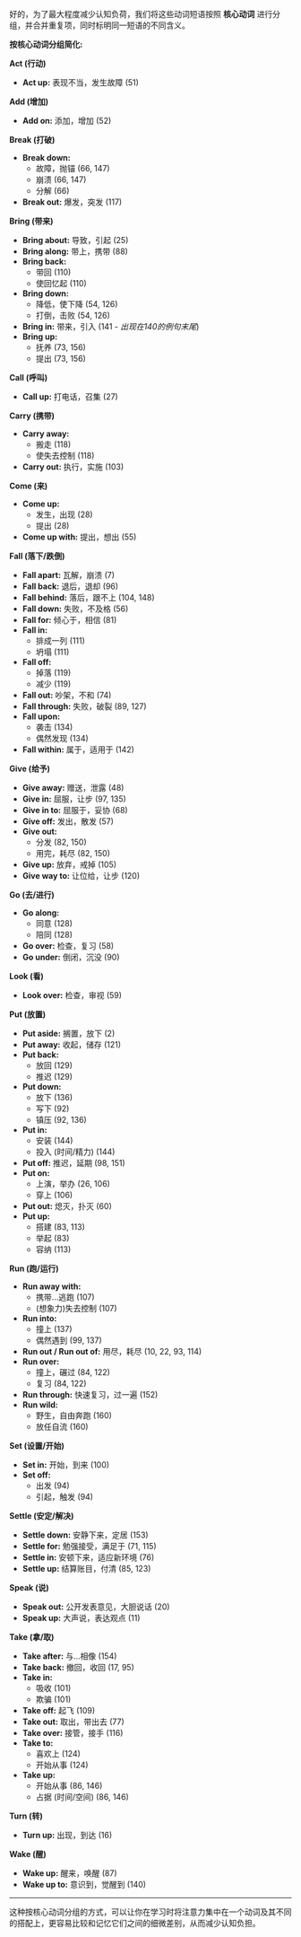 好的，为了最大程度减少认知负荷，我们将这些动词短语按照 **核心动词** 进行分组，并合并重复项，同时标明同一短语的不同含义。

**按核心动词分组简化:**

**Act (行动)**
*   **Act up:** 表现不当，发生故障 (51)

**Add (增加)**
*   **Add on:** 添加，增加 (52)

**Break (打破)**
*   **Break down:**
    *   故障，抛锚 (66, 147)
    *   崩溃 (66, 147)
    *   分解 (66)
*   **Break out:** 爆发，突发 (117)

**Bring (带来)**
*   **Bring about:** 导致，引起 (25)
*   **Bring along:** 带上，携带 (88)
*   **Bring back:**
    *   带回 (110)
    *   使回忆起 (110)
*   **Bring down:**
    *   降低，使下降 (54, 126)
    *   打倒，击败 (54, 126)
*   **Bring in:** 带来，引入 (141 - *出现在140的例句末尾*)
*   **Bring up:**
    *   抚养 (73, 156)
    *   提出 (73, 156)

**Call (呼叫)**
*   **Call up:** 打电话，召集 (27)

**Carry (携带)**
*   **Carry away:**
    *   搬走 (118)
    *   使失去控制 (118)
*   **Carry out:** 执行，实施 (103)

**Come (来)**
*   **Come up:**
    *   发生，出现 (28)
    *   提出 (28)
*   **Come up with:** 提出，想出 (55)

**Fall (落下/跌倒)**
*   **Fall apart:** 瓦解，崩溃 (7)
*   **Fall back:** 退后，退却 (96)
*   **Fall behind:** 落后，跟不上 (104, 148)
*   **Fall down:** 失败，不及格 (56)
*   **Fall for:** 倾心于，相信 (81)
*   **Fall in:**
    *   排成一列 (111)
    *   坍塌 (111)
*   **Fall off:**
    *   掉落 (119)
    *   减少 (119)
*   **Fall out:** 吵架，不和 (74)
*   **Fall through:** 失败，破裂 (89, 127)
*   **Fall upon:**
    *   袭击 (134)
    *   偶然发现 (134)
*   **Fall within:** 属于，适用于 (142)

**Give (给予)**
*   **Give away:** 赠送，泄露 (48)
*   **Give in:** 屈服，让步 (97, 135)
*   **Give in to:** 屈服于，妥协 (68)
*   **Give off:** 发出，散发 (57)
*   **Give out:**
    *   分发 (82, 150)
    *   用完，耗尽 (82, 150)
*   **Give up:** 放弃，戒掉 (105)
*   **Give way to:** 让位给，让步 (120)

**Go (去/进行)**
*   **Go along:**
    *   同意 (128)
    *   陪同 (128)
*   **Go over:** 检查，复习 (58)
*   **Go under:** 倒闭，沉没 (90)

**Look (看)**
*   **Look over:** 检查，审视 (59)

**Put (放置)**
*   **Put aside:** 搁置，放下 (2)
*   **Put away:** 收起，储存 (121)
*   **Put back:**
    *   放回 (129)
    *   推迟 (129)
*   **Put down:**
    *   放下 (136)
    *   写下 (92)
    *   镇压 (92, 136)
*   **Put in:**
    *   安装 (144)
    *   投入 (时间/精力) (144)
*   **Put off:** 推迟，延期 (98, 151)
*   **Put on:**
    *   上演，举办 (26, 106)
    *   穿上 (106)
*   **Put out:** 熄灭，扑灭 (60)
*   **Put up:**
    *   搭建 (83, 113)
    *   举起 (83)
    *   容纳 (113)

**Run (跑/运行)**
*   **Run away with:**
    *   携带...逃跑 (107)
    *   (想象力)失去控制 (107)
*   **Run into:**
    *   撞上 (137)
    *   偶然遇到 (99, 137)
*   **Run out / Run out of:** 用尽，耗尽 (10, 22, 93, 114)
*   **Run over:**
    *   撞上，碾过 (84, 122)
    *   复习 (84, 122)
*   **Run through:** 快速复习，过一遍 (152)
*   **Run wild:**
    *   野生，自由奔跑 (160)
    *   放任自流 (160)

**Set (设置/开始)**
*   **Set in:** 开始，到来 (100)
*   **Set off:**
    *   出发 (94)
    *   引起，触发 (94)

**Settle (安定/解决)**
*   **Settle down:** 安静下来，定居 (153)
*   **Settle for:** 勉强接受，满足于 (71, 115)
*   **Settle in:** 安顿下来，适应新环境 (76)
*   **Settle up:** 结算账目，付清 (85, 123)

**Speak (说)**
*   **Speak out:** 公开发表意见，大胆说话 (20)
*   **Speak up:** 大声说，表达观点 (11)

**Take (拿/取)**
*   **Take after:** 与...相像 (154)
*   **Take back:** 撤回，收回 (17, 95)
*   **Take in:**
    *   吸收 (101)
    *   欺骗 (101)
*   **Take off:** 起飞 (109)
*   **Take out:** 取出，带出去 (77)
*   **Take over:** 接管，接手 (116)
*   **Take to:**
    *   喜欢上 (124)
    *   开始从事 (124)
*   **Take up:**
    *   开始从事 (86, 146)
    *   占据 (时间/空间) (86, 146)

**Turn (转)**
*   **Turn up:** 出现，到达 (16)

**Wake (醒)**
*   **Wake up:** 醒来，唤醒 (87)
*   **Wake up to:** 意识到，觉醒到 (140)

---
这种按核心动词分组的方式，可以让你在学习时将注意力集中在一个动词及其不同的搭配上，更容易比较和记忆它们之间的细微差别，从而减少认知负担。